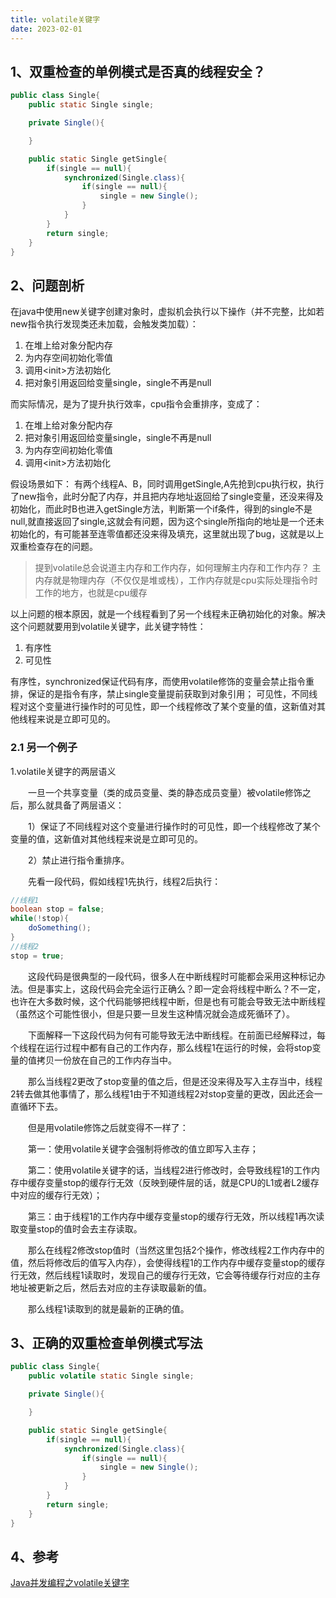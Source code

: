 ```yaml
---
title: volatile关键字
date: 2023-02-01
---
```


## 1、双重检查的单例模式是否真的线程安全？

~~~java
public class Single{
    public static Single single;

    private Single(){

    }

    public static Single getSingle{
        if(single == null){
            synchronized(Single.class){
                if(single == null){
                    single = new Single();
                }
            }
        }
        return single;
    }
}
~~~

## 2、问题剖析

在java中使用new关键字创建对象时，虚拟机会执行以下操作（并不完整，比如若new指令执行发现类还未加载，会触发类加载）：

1. 在堆上给对象分配内存
2. 为内存空间初始化零值
3. 调用&lt;init>方法初始化
4. 把对象引用返回给变量single，single不再是null

而实际情况，是为了提升执行效率，cpu指令会重排序，变成了：

1. 在堆上给对象分配内存
2. 把对象引用返回给变量single，single不再是null
3. 为内存空间初始化零值
4. 调用&lt;init>方法初始化

假设场景如下：
有两个线程A、B，同时调用getSingle,A先抢到cpu执行权，执行了new指令，此时分配了内存，并且把内存地址返回给了single变量，还没来得及初始化，而此时B也进入getSingle方法，判断第一个if条件，得到的single不是null,就直接返回了single,这就会有问题，因为这个single所指向的地址是一个还未初始化的，有可能甚至连零值都还没来得及填充，这里就出现了bug，这就是以上双重检查存在的问题。

> 提到volatile总会说道主内存和工作内存，如何理解主内存和工作内存？
> 主内存就是物理内存（不仅仅是堆或栈），工作内存就是cpu实际处理指令时工作的地方，也就是cpu缓存

以上问题的根本原因，就是一个线程看到了另一个线程未正确初始化的对象。解决这个问题就要用到volatile关键字，此关键字特性：

1. 有序性
2. 可见性

有序性，synchronized保证代码有序，而使用volatile修饰的变量会禁止指令重排，保证的是指令有序，禁止single变量提前获取到对象引用；
可见性，不同线程对这个变量进行操作时的可见性，即一个线程修改了某个变量的值，这新值对其他线程来说是立即可见的。

### 2.1 另一个例子

1.volatile关键字的两层语义

　　一旦一个共享变量（类的成员变量、类的静态成员变量）被volatile修饰之后，那么就具备了两层语义：

　　1）保证了不同线程对这个变量进行操作时的可见性，即一个线程修改了某个变量的值，这新值对其他线程来说是立即可见的。

　　2）禁止进行指令重排序。

　　先看一段代码，假如线程1先执行，线程2后执行：

~~~java
//线程1
boolean stop = false;
while(!stop){
    doSomething();
}
//线程2
stop = true;
~~~

 　　这段代码是很典型的一段代码，很多人在中断线程时可能都会采用这种标记办法。但是事实上，这段代码会完全运行正确么？即一定会将线程中断么？不一定，也许在大多数时候，这个代码能够把线程中断，但是也有可能会导致无法中断线程（虽然这个可能性很小，但是只要一旦发生这种情况就会造成死循环了）。

　　下面解释一下这段代码为何有可能导致无法中断线程。在前面已经解释过，每个线程在运行过程中都有自己的工作内存，那么线程1在运行的时候，会将stop变量的值拷贝一份放在自己的工作内存当中。

　　那么当线程2更改了stop变量的值之后，但是还没来得及写入主存当中，线程2转去做其他事情了，那么线程1由于不知道线程2对stop变量的更改，因此还会一直循环下去。

　　但是用volatile修饰之后就变得不一样了：

　　第一：使用volatile关键字会强制将修改的值立即写入主存；

　　第二：使用volatile关键字的话，当线程2进行修改时，会导致线程1的工作内存中缓存变量stop的缓存行无效（反映到硬件层的话，就是CPU的L1或者L2缓存中对应的缓存行无效）；

　　第三：由于线程1的工作内存中缓存变量stop的缓存行无效，所以线程1再次读取变量stop的值时会去主存读取。

　　那么在线程2修改stop值时（当然这里包括2个操作，修改线程2工作内存中的值，然后将修改后的值写入内存），会使得线程1的工作内存中缓存变量stop的缓存行无效，然后线程1读取时，发现自己的缓存行无效，它会等待缓存行对应的主存地址被更新之后，然后去对应的主存读取最新的值。

　　那么线程1读取到的就是最新的正确的值。

## 3、正确的双重检查单例模式写法

~~~java
public class Single{
    public volatile static Single single;

    private Single(){

    }

    public static Single getSingle{
        if(single == null){
            synchronized(Single.class){
                if(single == null){
                    single = new Single();
                }
            }
        }
        return single;
    }
}
~~~

## 4、参考

[Java并发编程之volatile关键字](https://www.cnblogs.com/dolphin0520/p/3920373.html)
